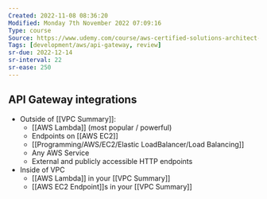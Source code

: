 ```yaml
---
Created: 2022-11-08 08:36:20
Modified: Monday 7th November 2022 07:09:16
Type: course
Source: https://www.udemy.com/course/aws-certified-solutions-architect-associate-saa-c01/?xref=E0Aed11STH4LPUQvCz0GJFABTmM=
Tags: [development/aws/api-gateway, review]
sr-due: 2022-12-14
sr-interval: 22
sr-ease: 250
---
```


## API Gateway integrations

- Outside of [[VPC Summary]]:
    - [[AWS Lambda]] (most popular / powerful)
    - Endpoints on [[AWS EC2]]
    - [[Programming/AWS/EC2/Elastic LoadBalancer/Load Balancing]]
    - Any AWS Service
    - External and publicly accessible HTTP endpoints
- Inside of VPC
    - [[AWS Lambda]] in your [[VPC Summary]]
    - [[AWS EC2  Endpoint]]s in your [[VPC Summary]]